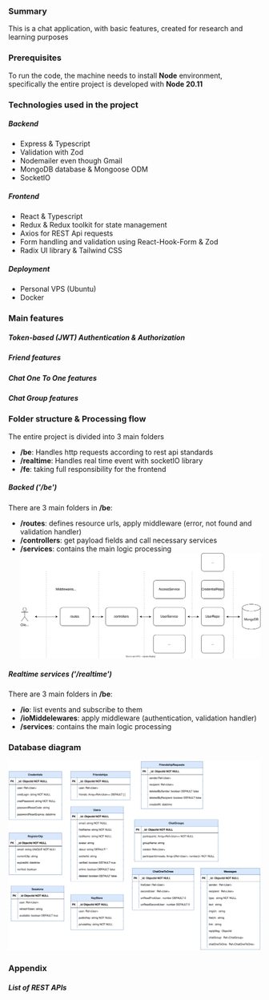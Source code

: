 ### Summary

This is a chat application, with basic features, created for research and learning purposes

### Prerequisites
To run the code, the machine needs to install **Node** environment, specifically the entire project is developed with **Node 20.11**


### Technologies used in the project

##### Backend
- Express & Typescript
- Validation with Zod
- Nodemailer even though Gmail 
- MongoDB database & Mongoose ODM
- SocketIO 

##### Frontend
- React & Typescript
- Redux & Redux toolkit for state management
- Axios for REST Api requests
- Form handling and validation using React-Hook-Form & Zod
- Radix UI library & Tailwind CSS

##### Deployment
- Personal VPS (Ubuntu)
- Docker

### Main features

##### Token-based (JWT) Authentication & Authorization

##### Friend features

##### Chat One To One features

##### Chat Group features

### Folder structure & Processing flow
The entire project is divided into 3 main folders
- **/be**: Handles http requests according to rest api standards
- **/realtime**: Handles real time event with socketIO library
- **/fe**: taking full responsibility for the frontend

##### Backed ('/be')
There are 3 main folders in **/be**: 
- **/routes**: defines resource urls, apply middleware (error, not found and validation handler)
- **/controllers**: get payload fields and call necessary services
- **/services**: contains the main logic processing 
![alt text](./docs/meca-be-workflow.drawio.svg)

##### Realtime services ('/realtime')
There are 3 main folders in **/be**: 
- **/io**: list events and subscribe to them
- **/ioMiddelewares**: apply middleware (authentication, validation handler)
- **/services**: contains the main logic processing 

### Database diagram
![alt text](./docs/meca-database-diagram.drawio.svg)

### Appendix
##### List of REST APIs






